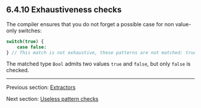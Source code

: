 ## 6.4.10 Exhaustiveness checks

The compiler ensures that you do not forget a possible case for non value-only switches:

```haxe
switch(true) {
    case false:
} // This match is not exhaustive, these patterns are not matched: true
```

The matched type `Bool` admits two values `true` and `false`, but only `false` is checked.

---

Previous section: [Extractors](lf-pattern-matching-extractors.md)

Next section: [Useless pattern checks](lf-pattern-matching-unused.md)